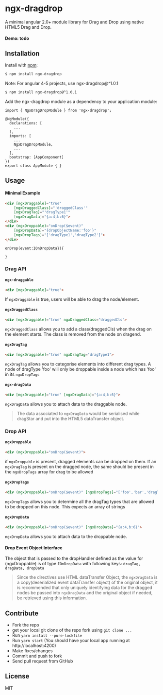 # ngx-dragdrop

A minimal angular 2.0+ module library for Drag and Drop using native HTML5 Drag and Drop.

#### Demo: todo

## Installation
Install with [npm](http://www.npmjs.com/):

```sh
$ npm install ngx-dragdrop
```
Note: For angular 4-5 projects, use ngx-dragdrop@^1.0.1
```sh
$ npm install ngx-dragdrop@^1.0.1
```

Add the ngx-dragdrop module as a dependency to your application module:

```
import { NgxDragDropModule } from 'ngx-dragdrop';

@NgModule({
  declarations: [
    ...
  ],
  imports: [
    ...
    NgxDragDropModule,
    ...
  ],
  bootstrap: [AppComponent]
})
export class AppModule { }
```

## Usage
#### Minimal Example
```html
<div [ngxDraggable]="true"
    [ngxDraggedClass]="'draggedClass'" 
    [ngxDragTag]="'dragType1'"
    [ngxDragData]="{a:4,b:6}">
</div>
<div (ngxDroppable)="onDrop($event)"
    [ngxDropData]="{dropObjectName:'foo'}"
    [ngxDropTags]="['dragType1','dragType2']">
</div>
```
```
onDrop(event:IOnDropData}){
    
}
```


### Drag API
#### `ngx-draggable`
```html
<div [ngxDraggable]="true">
```
If `ngxDraggable` is true, users will be able to drag the node/element.


#### `ngxDraggedClass`
```html
<div [ngxDraggable]="true" ngxDraggedClass="draggedCls">
```
`ngxDraggedClass` allows you to add a class(draggedCls) when the drag on the element starts.
The class is removed from the node on dragend.

#### `ngxDragTag`
```html
<div [ngxDraggable]="true" ngxDragTag="dragType1">
```
`ngxDragTag` allows you to categorise elements into different drag types.
A node of dragType 'foo' will only be droppable inside a node which has 'foo' in its `ngxDropTags`

#### `ngx-dragData`
```html
<div [ngxDraggable]="true" [ngxDragData]="{a:4,b:6}">
```
`ngxDragData` allows you to attach data to the draggable node.
>The data associated to `ngxDragData` would be serialised while dragStar and put into the HTML5 dataTransfer object.

### Drop API
#### `ngxDroppable`
```html
<div (ngxDroppable)="onDrop($event)">
```
if `ngxDroppable` is present, dragged elements can be dropped on them.
If an `ngxDragTag` is present on the dragged node, the same should be present in the `ngxDropTags` array for drag to be allowed

#### `ngxDropTags`
```html
<div (ngxDroppable)="onDrop($event)" [ngxDropTags]="['foo','bar','dragType1', 'dragType3']">
```
`ngxDropTags` allows you to determine all the dragTag types that are allowed to be dropped on this node.
This expects an array of strings

#### `ngxDropData`
```html
<div (ngxDroppable)="onDrop($event)" [ngxDropData]="{a:4,b:6}">
```
`ngxDropData` allows you to attach data to the droppable node.

#### Drop Event Object Interface
The object that is passed to the dropHandler defined as the value for (ngxDroppable) is of type `IOnDropData` with following keys:
 ``dragTag, dragData, dropData``
 >Since the directives use HTML dataTransfer Object, the `ngxDragData` is a copy(deserialized event dataTransfer object) of the original object, it is recommended that only uniquely identifying data for the dragged nodes be passed into `ngxDragData` and the original object if needed, be retrieved using this information.

## Contribute
* Fork the repo
* get your local git clone of the repo fork using `git clone ...`
* Run `yarn install --pure-lockfile`
* Run `yarn start` (You should have your local app running at http://localhost:4200)
* Make fixes/changes
* Commit and push to fork
* Send pull request from GitHub

## License
MIT
